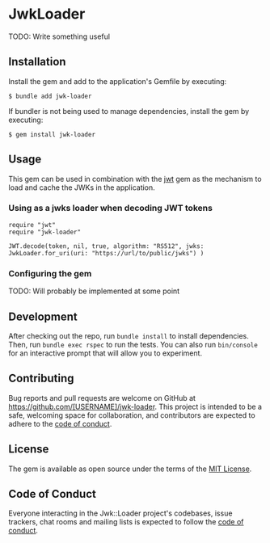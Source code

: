 # JwkLoader

TODO: Write something useful

## Installation

Install the gem and add to the application's Gemfile by executing:

    $ bundle add jwk-loader

If bundler is not being used to manage dependencies, install the gem by executing:

    $ gem install jwk-loader

## Usage

This gem can be used in combination with the [jwt](https://rubygems.org/gems/jwt) gem as the mechanism to load and cache the JWKs in the application.

### Using as a jwks loader when decoding JWT tokens

```
require "jwt"
require "jwk-loader"

JWT.decode(token, nil, true, algorithm: "RS512", jwks: JwkLoader.for_uri(uri: "https://url/to/public/jwks") )
```

### Configuring the gem

TODO: Will probably be implemented at some point

## Development

After checking out the repo, run `bundle install` to install dependencies. Then, run `bundle exec rspec` to run the tests. You can also run `bin/console` for an interactive prompt that will allow you to experiment.

## Contributing

Bug reports and pull requests are welcome on GitHub at https://github.com/[USERNAME]/jwk-loader. This project is intended to be a safe, welcoming space for collaboration, and contributors are expected to adhere to the [code of conduct](https://github.com/[USERNAME]/jwk-loader/blob/main/CODE_OF_CONDUCT.md).

## License

The gem is available as open source under the terms of the [MIT License](https://opensource.org/licenses/MIT).

## Code of Conduct

Everyone interacting in the Jwk::Loader project's codebases, issue trackers, chat rooms and mailing lists is expected to follow the [code of conduct](https://github.com/abajubh/jwk-loader/blob/main/CODE_OF_CONDUCT.md).
